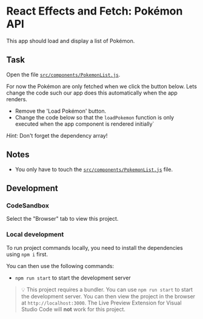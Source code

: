 # React Effects and Fetch: Pokémon API

This app should load and display a list of Pokémon.

## Task

Open the file [`src/components/PokemonList.js`](./src/components/PokemonList.js).

For now the Pokémon are only fetched when we click the button below. Lets change the code such our app does this automatically when the app renders.

- Remove the 'Load Pokémon' button.
- Change the code below so that the `loadPokemon` function is only executed when the app component is rendered initially`

_Hint:_ Don't forget the dependency array!

## Notes

- You only have to touch the [`src/components/PokemonList.js`](./src/components/PokemonList.js) file.

## Development

### CodeSandbox

Select the "Browser" tab to view this project.

### Local development

To run project commands locally, you need to install the dependencies using `npm i` first.

You can then use the following commands:

- `npm run start` to start the development server

> 💡 This project requires a bundler. You can use `npm run start` to start the development server. You can then view the project in the browser at `http://localhost:3000`. The Live Preview Extension for Visual Studio Code will **not** work for this project.

